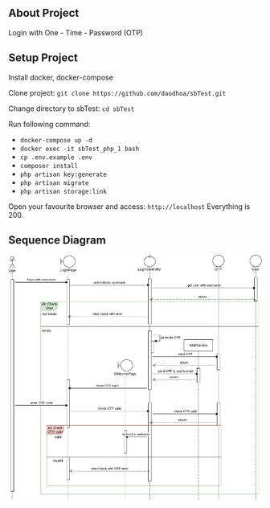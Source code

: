 ## About Project

Login with One - Time - Password (OTP)

## Setup Project

Install docker, docker-compose

Clone project: ```git clone https://github.com/daodhoa/sbTest.git```

Change directory to sbTest: ```cd sbTest```

Run following command:
- ```docker-compose up -d```
- ```docker exec -it sbTest_php_1 bash```
- ```cp .env.example .env```
- ```composer install```
- ```php artisan key:generate```
- ```php artisan migrate```
- ```php artisan storage:link```

Open your favourite browser and access: ```http://localhost```
Everything is 200.

## Sequence Diagram
![alt text](https://github.com/daodhoa/sbTest/blob/master/SequenceDiagram.jpg?raw=true)
